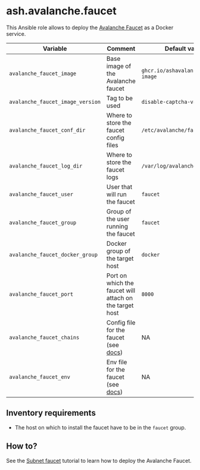 # ash.avalanche.faucet

This Ansible role allows to deploy the [Avalanche Faucet](https://github.com/ava-labs/avalanche-faucet) as a Docker service.

| Variable                         | Comment                                                                                                              | Default value                       |
| -------------------------------- | -------------------------------------------------------------------------------------------------------------------- | ----------------------------------- |
| `avalanche_faucet_image`         | Base image of the Avalanche faucet                                                                                   | `ghcr.io/ashavalanche/faucet-image` |
| `avalanche_faucet_image_version` | Tag to be used                                                                                                       | `disable-captcha-variable`          |
| `avalanche_faucet_conf_dir`      | Where to store the faucet config files                                                                               | `/etc/avalanche/faucet/conf`        |
| `avalanche_faucet_log_dir`       | Where to store the faucet logs                                                                                       | `/var/log/avalanche/faucet`         |
| `avalanche_faucet_user`          | User that will run the faucet                                                                                        | `faucet`                            |
| `avalanche_faucet_group`         | Group of the user running the faucet                                                                                 | `faucet`                            |
| `avalanche_faucet_docker_group`  | Docker group of the target host                                                                                      | `docker`                            |
| `avalanche_faucet_port`          | Port on which the faucet will attach on the target host                                                              | `8000`                              |
| `avalanche_faucet_chains`        | Config file for the faucet (see [docs](https://github.com/ava-labs/avalanche-faucet#setup-evm-chain-configurations)) | NA                                  |
| `avalanche_faucet_env`           | Env file for the faucet (see [docs](https://github.com/ava-labs/avalanche-faucet#setup-environment-variables))       | NA                                  |

## Inventory requirements

- The host on which to install the faucet have to be in the `faucet` group.

## How to?

See the [Subnet faucet](https://docs.ash.center/docs/tools/ansible-avalanche-collection/tutorials/subnet-faucet) tutorial to learn how to deploy the Avalanche Faucet.
